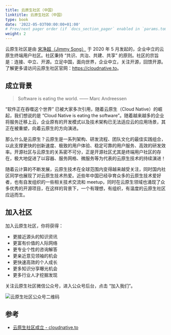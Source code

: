 ```yaml
---
title: 云原生社区（中国）
linktitle: 云原生社区（中国）
type: book
date: '2022-05-03T00:00:00+01:00'
# Prev/next pager order (if `docs_section_pager` enabled in `params.toml`)
weight: 2
---
```


云原生社区是由 [宋净超（Jimmy Song）](https://jimmysong.io) 于 2020 年 5 月发起的，企业中立的云原生终端用户社区。社区秉持 “共识、共治、共建、共享” 的原则。社区的宗旨是：连接、中立、开源。立足中国，面向世界，企业中立，关注开源，回馈开源。了解更多请访问云原生社区官网：<https://cloudnative.to>。

## 成立背景

> Software is eating the world. —— Marc Andreessen

“软件正在吞噬这个世界” 已被大家多次引用，随着云原生（Cloud Native）的崛起，我们想说的是 “Cloud Native is eating the software”。随着越来越多的企业将服务迁移上云，企业原有的开发模式以及技术架构已无法适应云的应用场景，其正在被重塑，向着云原生的方向演进。

那么什么是云原生？云原生是一系列架构、研发流程、团队文化的最佳实践组合，以此支撑更快的创新速度、极致的用户体验、稳定可靠的用户服务、高效的研发效率。开源社区与云原生的关系密不可分，正是开源社区尤其是终端用户社区的存在，极大地促进了以容器、服务网格、微服务等为代表的云原生技术的持续演进！

随着云计算的不断发展，云原生技术在全球范围内变得越来越受关注，同时国内社区同学也展现了对云原生技术热爱。近些年中国已经孕育众多的云原生技术爱好者，也有自发组织的一些相关技术交流和 meetup，同时在云原生领域也涌现了众多优秀的开源项目，在这样的背景下，一个有理想，有组织，有温度的云原生社区应运而生。

## 加入社区

加入云原生社区，你将获得：

- 更接近源头的知识资讯
- 更富有价值的人际网络
- 更专业个性的咨询解答
- 更亲近意见领袖的机会
- 更快速高效的个人成长
- 更多知识分享曝光机会
- 更多行业人才挖掘发现

关注云原生社区微信公众号，进入公众号后台，点击 “加入我们”。

![云原生社区公众号二维码](https://jimmysong.io/kubernetes-handbook/images/cloud-native-wechat.jpg "云原生社区公众号")

## 参考

- [云原生社区成立 - cloudnative.to](https://cloudnative.to/blog/cnc-announcement/)